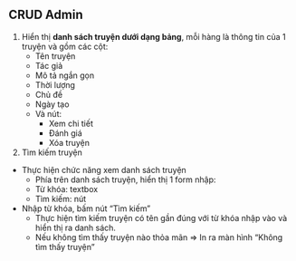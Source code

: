 ## CRUD Admin

1. Hiển thị **danh sách truyện dưới dạng bảng**, mỗi hàng là thông tin của 1 truyện và gồm các cột:
    - Tên truyện
    - Tác giả
    - Mô tả ngắn gọn
    - Thời lượng
    - Chủ đề
    - Ngày tạo
    - Và nút:
        - Xem chi tiết
        - Đánh giá
        - Xóa truyện
2. Tìm kiếm truyện
- Thực hiện chức năng xem danh sách truyện
    - Phía trên danh sách truyện, hiển thị 1 form nhập:
    - Từ khóa: textbox
    - Tìm kiếm: nút
- Nhập từ khóa, bấm nút “Tìm kiếm”
    - Thực hiện tìm kiếm truyện có tên gần đúng với từ khóa nhập vào và hiển thị ra danh sách.
    - Nếu không tìm thấy truyện nào thỏa mãn => In ra màn hình “Không tìm thấy truyện”
